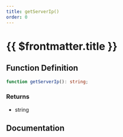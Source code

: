 ```yaml
---
title: getServerIp()
order: 0
---
```


# {{ $frontmatter.title }}

## Function Definition

```ts
function getServerIp(): string;
```

### Returns

* string

## Documentation

<!--@include: ./parts/getServerIp.md-->
